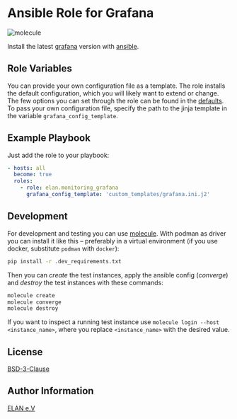 # Ansible Role for Grafana

![molecule](https://github.com/elan-ev/monitoring_grafana/actions/workflows/molecule.yml/badge.svg)

Install the latest [grafana](https://github.com/grafana/grafana) version with [ansible](https://docs.ansible.com/).

## Role Variables

You can provide your own configuration file as a template.
The role installs the default configuration, which you will likely want to extend or change.
The few options you can set through the role can be found in the [defaults](defaults/main.yml).
To pass your own configuration file, specify the path to the jinja template in the variable `grafana_config_template`.

## Example Playbook

Just add the role to your playbook:

```yaml
- hosts: all
  become: true
  roles:
    - role: elan.monitoring_grafana
      grafana_config_template: 'custom_templates/grafana.ini.j2'
```

## Development

For development and testing you can use [molecule](https://molecule.readthedocs.io/en/latest/).
With podman as driver you can install it like this – preferably in a virtual environment (if you use docker, substitute `podman` with `docker`):

```bash
pip install -r .dev_requirements.txt
```

Then you can *create* the test instances, apply the ansible config (*converge*) and *destroy* the test instances with these commands:

```bash
molecule create
molecule converge
molecule destroy
```

If you want to inspect a running test instance use `molecule login --host <instance_name>`, where you replace `<instance_name>` with the desired value.

## License

[BSD-3-Clause](LICENSE)

## Author Information

[ELAN e.V](https://elan-ev.de/)
